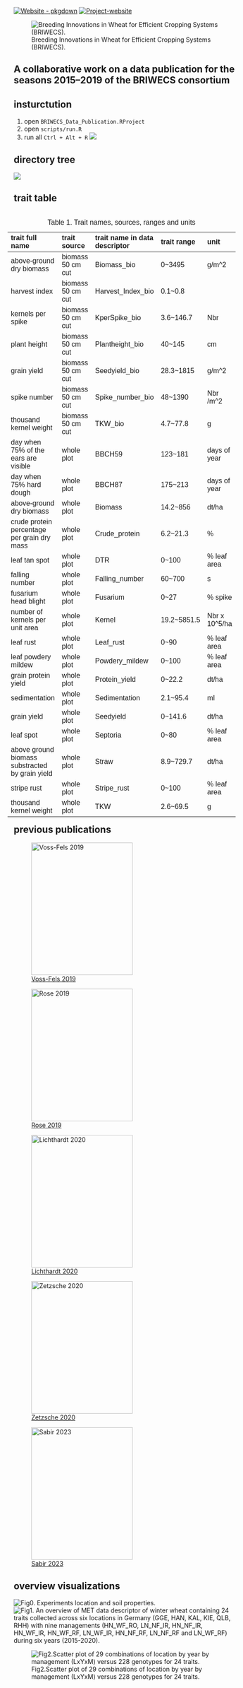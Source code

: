
<!-- README.md is generated from README.Rmd. Please edit that file -->

[![Website -
pkgdown](https://img.shields.io/badge/data-visulaization-blue)](https://tillrose.github.io/BRIWECS_Data_Publication/data_overview.html)
[![Project-website](https://img.shields.io/badge/Project-website-darkgreen)](https://www.igps.uni-hannover.de/de/forschung/forschungsprojekte/detailansicht/projects/forschungsverbund-briwecs)

<figure>
<img
src="https://github.com/tillrose/BRIWECS_Data_Publication/blob/main/figure/BRIWECS_logo.png"
data-fig-align="right"
alt="Breeding Innovations in Wheat for Efficient Cropping Systems (BRIWECS)." />
<figcaption aria-hidden="true">Breeding Innovations in Wheat for
Efficient Cropping Systems (BRIWECS).</figcaption>
</figure>

## A collaborative work on a data publication for the seasons 2015–2019 of the BRIWECS consortium

<!-- [![License: GPL-3](https://img.shields.io/badge/License-GPL3-orange)](https://www.r-project.org/Licenses/) -->

## insturctution

1.  open `BRIWECS_Data_Publication.RProject`
2.  open `scripts/run.R`
3.  run all `Ctrl + Alt + R` <img
    src="https://github.com/tillrose/BRIWECS_Data_Publication/blob/main/figure/Instruction.PNG"
    data-fig-align="center" />

## directory tree

![](README_files/figure-gfm/unnamed-chunk-1-1.png)<!-- -->

## trait table

<table class=" lightable-classic-2" style="font-family: &quot;Arial Narrow&quot;, &quot;Source Sans Pro&quot;, sans-serif; width: auto !important; float: right; margin-left: 10px;">
<caption>
Table 1. Trait names, sources, ranges and units
</caption>
<thead>
<tr>
<th style="text-align:left;">
trait full name
</th>
<th style="text-align:left;">
trait source
</th>
<th style="text-align:left;">
trait name in data descriptor
</th>
<th style="text-align:left;">
trait range
</th>
<th style="text-align:left;">
unit
</th>
</tr>
</thead>
<tbody>
<tr>
<td style="text-align:left;">
above-ground dry biomass
</td>
<td style="text-align:left;">
biomass 50 cm cut
</td>
<td style="text-align:left;">
Biomass_bio
</td>
<td style="text-align:left;">
0~3495
</td>
<td style="text-align:left;">
g/m^2
</td>
</tr>
<tr>
<td style="text-align:left;">
harvest index
</td>
<td style="text-align:left;">
biomass 50 cm cut
</td>
<td style="text-align:left;">
Harvest_Index_bio
</td>
<td style="text-align:left;">
0.1~0.8
</td>
<td style="text-align:left;">
</td>
</tr>
<tr>
<td style="text-align:left;">
kernels per spike
</td>
<td style="text-align:left;">
biomass 50 cm cut
</td>
<td style="text-align:left;">
KperSpike_bio
</td>
<td style="text-align:left;">
3.6~146.7
</td>
<td style="text-align:left;">
Nbr
</td>
</tr>
<tr>
<td style="text-align:left;">
plant height
</td>
<td style="text-align:left;">
biomass 50 cm cut
</td>
<td style="text-align:left;">
Plantheight_bio
</td>
<td style="text-align:left;">
40~145
</td>
<td style="text-align:left;">
cm
</td>
</tr>
<tr>
<td style="text-align:left;">
grain yield
</td>
<td style="text-align:left;">
biomass 50 cm cut
</td>
<td style="text-align:left;">
Seedyield_bio
</td>
<td style="text-align:left;">
28.3~1815
</td>
<td style="text-align:left;">
g/m^2
</td>
</tr>
<tr>
<td style="text-align:left;">
spike number
</td>
<td style="text-align:left;">
biomass 50 cm cut
</td>
<td style="text-align:left;">
Spike_number_bio
</td>
<td style="text-align:left;">
48~1390
</td>
<td style="text-align:left;">
Nbr /m^2
</td>
</tr>
<tr>
<td style="text-align:left;">
thousand kernel weight
</td>
<td style="text-align:left;">
biomass 50 cm cut
</td>
<td style="text-align:left;">
TKW_bio
</td>
<td style="text-align:left;">
4.7~77.8
</td>
<td style="text-align:left;">
g
</td>
</tr>
<tr>
<td style="text-align:left;">
day when 75% of the ears are visible
</td>
<td style="text-align:left;">
whole plot
</td>
<td style="text-align:left;">
BBCH59
</td>
<td style="text-align:left;">
123~181
</td>
<td style="text-align:left;">
days of year
</td>
</tr>
<tr>
<td style="text-align:left;">
day when 75% hard dough
</td>
<td style="text-align:left;">
whole plot
</td>
<td style="text-align:left;">
BBCH87
</td>
<td style="text-align:left;">
175~213
</td>
<td style="text-align:left;">
days of year
</td>
</tr>
<tr>
<td style="text-align:left;">
above-ground dry biomass
</td>
<td style="text-align:left;">
whole plot
</td>
<td style="text-align:left;">
Biomass
</td>
<td style="text-align:left;">
14.2~856
</td>
<td style="text-align:left;">
dt/ha
</td>
</tr>
<tr>
<td style="text-align:left;">
crude protein percentage per grain dry mass
</td>
<td style="text-align:left;">
whole plot
</td>
<td style="text-align:left;">
Crude_protein
</td>
<td style="text-align:left;">
6.2~21.3
</td>
<td style="text-align:left;">
%
</td>
</tr>
<tr>
<td style="text-align:left;">
leaf tan spot
</td>
<td style="text-align:left;">
whole plot
</td>
<td style="text-align:left;">
DTR
</td>
<td style="text-align:left;">
0~100
</td>
<td style="text-align:left;">
% leaf area
</td>
</tr>
<tr>
<td style="text-align:left;">
falling number
</td>
<td style="text-align:left;">
whole plot
</td>
<td style="text-align:left;">
Falling_number
</td>
<td style="text-align:left;">
60~700
</td>
<td style="text-align:left;">
s
</td>
</tr>
<tr>
<td style="text-align:left;">
fusarium head blight
</td>
<td style="text-align:left;">
whole plot
</td>
<td style="text-align:left;">
Fusarium
</td>
<td style="text-align:left;">
0~27
</td>
<td style="text-align:left;">
% spike
</td>
</tr>
<tr>
<td style="text-align:left;">
number of kernels per unit area
</td>
<td style="text-align:left;">
whole plot
</td>
<td style="text-align:left;">
Kernel
</td>
<td style="text-align:left;">
19.2~5851.5
</td>
<td style="text-align:left;">
Nbr x 10^5/ha
</td>
</tr>
<tr>
<td style="text-align:left;">
leaf rust
</td>
<td style="text-align:left;">
whole plot
</td>
<td style="text-align:left;">
Leaf_rust
</td>
<td style="text-align:left;">
0~90
</td>
<td style="text-align:left;">
% leaf area
</td>
</tr>
<tr>
<td style="text-align:left;">
leaf powdery mildew
</td>
<td style="text-align:left;">
whole plot
</td>
<td style="text-align:left;">
Powdery_mildew
</td>
<td style="text-align:left;">
0~100
</td>
<td style="text-align:left;">
% leaf area
</td>
</tr>
<tr>
<td style="text-align:left;">
grain protein yield
</td>
<td style="text-align:left;">
whole plot
</td>
<td style="text-align:left;">
Protein_yield
</td>
<td style="text-align:left;">
0~22.2
</td>
<td style="text-align:left;">
dt/ha
</td>
</tr>
<tr>
<td style="text-align:left;">
sedimentation
</td>
<td style="text-align:left;">
whole plot
</td>
<td style="text-align:left;">
Sedimentation
</td>
<td style="text-align:left;">
2.1~95.4
</td>
<td style="text-align:left;">
ml
</td>
</tr>
<tr>
<td style="text-align:left;">
grain yield
</td>
<td style="text-align:left;">
whole plot
</td>
<td style="text-align:left;">
Seedyield
</td>
<td style="text-align:left;">
0~141.6
</td>
<td style="text-align:left;">
dt/ha
</td>
</tr>
<tr>
<td style="text-align:left;">
leaf spot
</td>
<td style="text-align:left;">
whole plot
</td>
<td style="text-align:left;">
Septoria
</td>
<td style="text-align:left;">
0~80
</td>
<td style="text-align:left;">
% leaf area
</td>
</tr>
<tr>
<td style="text-align:left;">
above ground biomass substracted by grain yield
</td>
<td style="text-align:left;">
whole plot
</td>
<td style="text-align:left;">
Straw
</td>
<td style="text-align:left;">
8.9~729.7
</td>
<td style="text-align:left;">
dt/ha
</td>
</tr>
<tr>
<td style="text-align:left;">
stripe rust
</td>
<td style="text-align:left;">
whole plot
</td>
<td style="text-align:left;">
Stripe_rust
</td>
<td style="text-align:left;">
0~100
</td>
<td style="text-align:left;">
% leaf area
</td>
</tr>
<tr>
<td style="text-align:left;">
thousand kernel weight
</td>
<td style="text-align:left;">
whole plot
</td>
<td style="text-align:left;">
TKW
</td>
<td style="text-align:left;">
2.6~69.5
</td>
<td style="text-align:left;">
g
</td>
</tr>
</tbody>
</table>

## previous publications

<div id="fig-papers" layout-ncol="2">

<figure id="fig-kai">
<img
src="https://github.com/tillrose/BRIWECS_Data_Publication/blob/main/figure/previous_paper/Kai2019.PNG"
class="lightbox" width="230" height="300" alt="Voss-Fels 2019" />
<figcaption aria-hidden="true"><a
href="https://www.nature.com/articles/s41477-019-0445-5">Voss-Fels
2019</a></figcaption>
</figure>

<figure id="fig-till">
<img
src="https://github.com/tillrose/BRIWECS_Data_Publication/blob/main/figure/previous_paper/Rose_2019.png"
width="230" height="300" alt="Rose 2019" />
<figcaption aria-hidden="true"><a
href="https://www.frontiersin.org/journals/plant-science/articles/10.3389/fpls.2019.01521/full">Rose
2019</a></figcaption>
</figure>

<figure id="fig-carolin">
<img
src="https://github.com/tillrose/BRIWECS_Data_Publication/blob/main/figure/previous_paper/Carolin_2020.png"
width="230" height="300" alt="Lichthardt 2020" />
<figcaption aria-hidden="true"><a
href="https://www.frontiersin.org/journals/plant-science/articles/10.3389/fpls.2019.01771/full">Lichthardt
2020</a></figcaption>
</figure>

<figure id="fig-holger">
<img
src="https://github.com/tillrose/BRIWECS_Data_Publication/blob/main/figure/previous_paper/Zetzsche_2020.png"
width="230" height="300" alt="Zetzsche 2020" />
<figcaption aria-hidden="true"><a
href="https://www.nature.com/articles/s41598-020-77200-0">Zetzsche
2020</a></figcaption>
</figure>

<figure id="fig-kahdija">
<img
src="https://github.com/tillrose/BRIWECS_Data_Publication/blob/main/figure/previous_paper/Sabir_2023.png"
width="230" height="300" alt="Sabir 2023" />
<figcaption aria-hidden="true"><a
href="https://www.nature.com/articles/s41477-023-01516-8">Sabir
2023</a></figcaption>
</figure>

</div>

## overview visualizations

<img
src="https://github.com/tillrose/BRIWECS_Data_Publication/blob/main/figure/fig0.png"
data-fig-align="center"
alt="Fig0. Experiments location and soil properties." /> <img
src="https://github.com/tillrose/BRIWECS_Data_Publication/blob/main/figure/fig1.png"
data-fig-align="center"
alt="Fig1. An overview of MET data descriptor of winter wheat containing 24 traits collected across six locations in Germany (GGE, HAN, KAL, KIE, QLB, RHH) with nine managements (HN_WF_RO, LN_NF_IR, HN_NF_IR, HN_WF_IR, HN_WF_RF, LN_WF_IR, HN_NF_RF, LN_NF_RF and LN_WF_RF) during six years (2015-2020)." />

<figure>
<img
src="https://github.com/tillrose/BRIWECS_Data_Publication/blob/main/figure/data_point.png"
data-fig-align="center"
alt="Fig2.Scatter plot of 29 combinations of location by year by management (LxYxM) versus 228 genotypes for 24 traits." />
<figcaption aria-hidden="true">Fig2.Scatter plot of 29 combinations of
location by year by management (LxYxM) versus 228 genotypes for 24
traits.</figcaption>
</figure>
